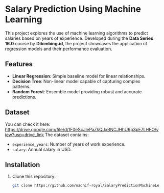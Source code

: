 # Salary Prediction Using Machine Learning
This project explores the use of machine learning algorithms to predict salaries based on years of experience. Developed during the **Data Series 16.0** course by **Dibimbing.id**, the project showcases the application of regression models and their performance evaluation.

## Features
- **Linear Regression**: Simple baseline model for linear relationships.
- **Decision Tree**: Non-linear model capable of capturing complex patterns.
- **Random Forest**: Ensemble model providing robust and accurate predictions.

## Dataset
You can check it here:
https://drive.google.com/file/d/1F0eScJlePaZkQJxBNCJHhU6p3pE7LHFO/view?usp=drive_link
The dataset contains:
- `experience_years`: Number of years of work experience.
- `salary`: Annual salary in USD.
  

## Installation
1. Clone this repository:
   ```bash
   git clone https://github.com/nadhif-royal/SalaryPredictionMachineLearning.git
